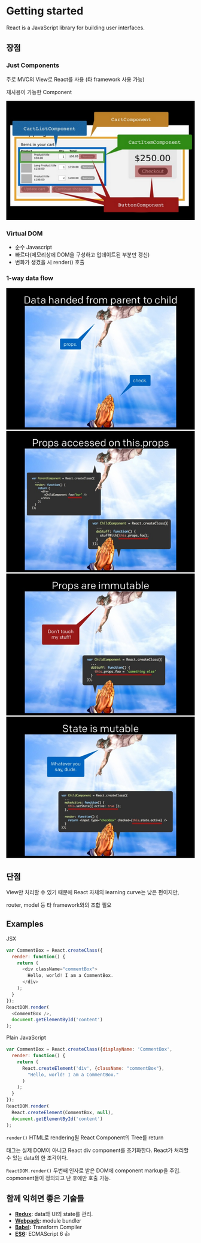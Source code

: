 # Getting started

React is a JavaScript library for building user interfaces.

## 장점

### Just Components
주로 MVC의 View로 React를 사용 (타 framework 사용 가능)

재사용이 가능한 Component

![components](components.png)

### Virtual DOM
- 순수 Javascript
- 빠르다(메모리상에 DOM을 구성하고 업데이트된 부분만 갱신)
- 변화가 생겼을 시 render() 호출

### 1-way data flow
![d1](d1.jpg)
![d2](d2.jpg)
![d3](d3.jpg)
![d4](d4.jpg)

## 단점

View만 처리할 수 있기 때문에 React 자체의 learning curve는 낮은 편이지만,

router, model 등 타 framework와의 조합 필요

## Examples

JSX
```js
var CommentBox = React.createClass({
  render: function() {
    return (
      <div className="commentBox">
        Hello, world! I am a CommentBox.
      </div>
    );
  }
});
ReactDOM.render(
  <CommentBox />,
  document.getElementById('content')
);
```

Plain JavaScript
```js
var CommentBox = React.createClass({displayName: 'CommentBox',
  render: function() {
    return (
      React.createElement('div', {className: "commentBox"},
        "Hello, world! I am a CommentBox."
      )
    );
  }
});
ReactDOM.render(
  React.createElement(CommentBox, null),
  document.getElementById('content')
);
```

`render()` HTML로 rendering될 React Component의 Tree를 return

<div> 태그는 실제 DOM이 아니고 React div component를 초기화한다.
React가 처리할 수 있는 data의 한 조각이다.

`ReactDOM.render()` 두번째 인자로 받은 DOM에 component markup을 주입. copmonent들이 정의되고 난 후에만 호출 가능.

## 함께 익히면 좋은 기술들

* **[Redux](http://redux.js.org/index.html):** data와 UI의 state를 관리.
* **[Webpack](https://webpack.github.io/):** module bundler
* **[Babel](http://babeljs.io/):** Transform Compiler
* **[ES6](https://github.com/lukehoban/es6features):** ECMAScript 6 :+1:
